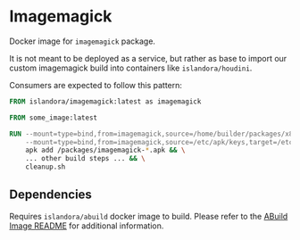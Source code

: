 # Imagemagick

Docker image for `imagemagick` package.

It is not meant to be deployed as a service, but rather as base to import our
custom imagemagick build into containers like `islandora/houdini`.

Consumers are expected to follow this pattern:

```dockerfile
FROM islandora/imagemagick:latest as imagemagick

FROM some_image:latest

RUN --mount=type=bind,from=imagemagick,source=/home/builder/packages/x86_64,target=/packages \
    --mount=type=bind,from=imagemagick,source=/etc/apk/keys,target=/etc/apk/keys \
    apk add /packages/imagemagick-*.apk && \
    ... other build steps ... && \
    cleanup.sh
```

## Dependencies

Requires `islandora/abuild` docker image to build. Please refer to the
[ABuild Image README](../abuild/README.md) for additional information.
